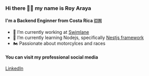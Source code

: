 ### Hi there 👋🏼 my name is Roy Araya
#### I'm a Backend Enginner from Costa Rica 🇨🇷

- 🔭 I’m currently working at [Swimlane](https://swimlane.com/)
- 🌱 I’m currently learning Nodejs, specifically [Nestjs framework](https://nestjs.com/)
- 🏍 Passionate about motorcylces and races

#### You can visit my professional social media
[LinkedIn](https://www.linkedin.com/in/roy-araya-araya-274708133/)

<!--
**raraya95/raraya95** is a ✨ _special_ ✨ repository because its `README.md` (this file) appears on your GitHub profile.

Here are some ideas to get you started:

- 🔭 I’m currently working on ...
- 🌱 I’m currently learning Nodejs
- 👯 I’m looking to collaborate on ...
- 🤔 I’m looking for help with ...
- 💬 Ask me about ...
- 📫 How to reach me: ...
- 😄 Pronouns: ...
- ⚡ Fun fact: ...
-->
